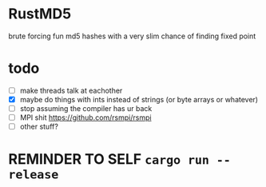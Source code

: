 # RustMD5
brute forcing fun md5 hashes with a very slim chance of finding fixed point

# todo

- [ ] make threads talk at eachother
- [x] maybe do things with ints instead of strings (or byte arrays or whatever)
- [ ] stop assuming the compiler has ur back
- [ ] MPI shit https://github.com/rsmpi/rsmpi
- [ ] other stuff?

# REMINDER TO SELF ``cargo run --release``
